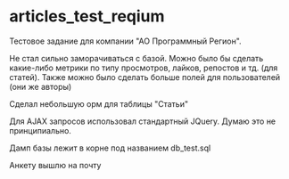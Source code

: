 # articles_test_reqium

Тестовое задание для компании "АО Программный Регион".

Не стал сильно заморачиваться с базой. Можно было бы сделать какие-либо метрики по типу просмотров, лайков, репостов и тд. (для статей). 
Также можно было сделать больше полей для пользователей (они же авторы)


Сделал небольшую орм для таблицы "Статьи"

Для AJAX запросов использовал стандартный JQuery. Думаю это не принципиально.

Дамп базы лежит в корне под названием db_test.sql

Анкету вышлю на почту
